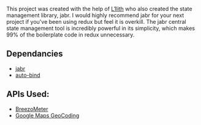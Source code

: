 This project was created with the help of [L1lith](https://github.com/L1lith) who also created the state management library, jabr. I would highly recommend jabr for your next project if you've been using redux but feel it is overkill. The jabr central state management tool is incredibly powerful in its simplicity, which makes 99% of the boilerplate code in redux unnecessary.


## Dependancies

- [jabr](https://github.com/L1lith/Jabr)
- [auto-bind](https://www.npmjs.com/package/auto-bind)

## APIs Used:

- [BreezoMeter](https://breezometer.com/)
- [Google Maps GeoCoding](https://developers.google.com/maps/documentation/geocoding/start)